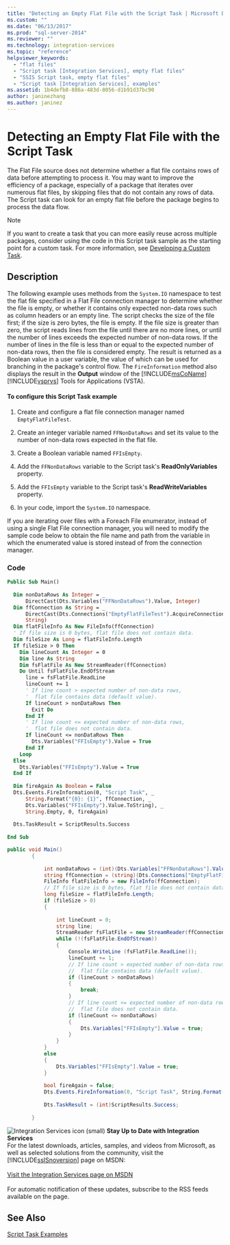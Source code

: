 ```yaml
---
title: "Detecting an Empty Flat File with the Script Task | Microsoft Docs"
ms.custom: ""
ms.date: "06/13/2017"
ms.prod: "sql-server-2014"
ms.reviewer: ""
ms.technology: integration-services
ms.topic: "reference"
helpviewer_keywords: 
  - "flat files"
  - "Script task [Integration Services], empty flat files"
  - "SSIS Script task, empty flat files"
  - "Script task [Integration Services], examples"
ms.assetid: 1b4defb8-886a-483d-8056-d1b91d37bc90
author: janinezhang
ms.author: janinez
---
```

# Detecting an Empty Flat File with the Script Task
  The Flat File source does not determine whether a flat file contains rows of data before attempting to process it. You may want to improve the efficiency of a package, especially of a package that iterates over numerous flat files, by skipping files that do not contain any rows of data. The Script task can look for an empty flat file before the package begins to process the data flow.  
  
> [!NOTE]  
>  If you want to create a task that you can more easily reuse across multiple packages, consider using the code in this Script task sample as the starting point for a custom task. For more information, see [Developing a Custom Task](../extending-packages-custom-objects/task/developing-a-custom-task.md).  
  
## Description  
 The following example uses methods from the `System.IO` namespace to test the flat file specified in a Flat File connection manager to determine whether the file is empty, or whether it contains only expected non-data rows such as column headers or an empty line. The script checks the size of the file first; if the size is zero bytes, the file is empty. If the file size is greater than zero, the script reads lines from the file until there are no more lines, or until the number of lines exceeds the expected number of non-data rows. If the number of lines in the file is less than or equal to the expected number of non-data rows, then the file is considered empty. The result is returned as a Boolean value in a user variable, the value of which can be used for branching in the package's control flow. The `FireInformation` method also displays the result in the **Output** window of the [!INCLUDE[msCoName](../../includes/msconame-md.md)] [!INCLUDE[vsprvs](../../includes/vsprvs-md.md)] Tools for Applications (VSTA).  
  
#### To configure this Script Task example  
  
1.  Create and configure a flat file connection manager named `EmptyFlatFileTest`.  
  
2.  Create an integer variable named `FFNonDataRows` and set its value to the number of non-data rows expected in the flat file.  
  
3.  Create a Boolean variable named `FFIsEmpty`.  
  
4.  Add the `FFNonDataRows` variable to the Script task's **ReadOnlyVariables** property.  
  
5.  Add the `FFIsEmpty` variable to the Script task's **ReadWriteVariables** property.  
  
6.  In your code, import the `System.IO` namespace.  
  
 If you are iterating over files with a Foreach File enumerator, instead of using a single Flat File connection manager, you will need to modify the sample code below to obtain the file name and path from the variable in which the enumerated value is stored instead of from the connection manager.  
  
### Code  
  
```vb  
Public Sub Main()  
  
  Dim nonDataRows As Integer = _  
      DirectCast(Dts.Variables("FFNonDataRows").Value, Integer)  
  Dim ffConnection As String = _  
      DirectCast(Dts.Connections("EmptyFlatFileTest").AcquireConnection(Nothing), _  
      String)  
  Dim flatFileInfo As New FileInfo(ffConnection)  
  ' If file size is 0 bytes, flat file does not contain data.  
  Dim fileSize As Long = flatFileInfo.Length  
  If fileSize > 0 Then  
    Dim lineCount As Integer = 0  
    Dim line As String  
    Dim fsFlatFile As New StreamReader(ffConnection)  
    Do Until fsFlatFile.EndOfStream  
      line = fsFlatFile.ReadLine  
      lineCount += 1  
      ' If line count > expected number of non-data rows,  
      '  flat file contains data (default value).  
      If lineCount > nonDataRows Then  
        Exit Do  
      End If  
      ' If line count <= expected number of non-data rows,  
      '  flat file does not contain data.  
      If lineCount <= nonDataRows Then  
        Dts.Variables("FFIsEmpty").Value = True  
      End If  
    Loop  
  Else  
    Dts.Variables("FFIsEmpty").Value = True  
  End If  
  
  Dim fireAgain As Boolean = False  
  Dts.Events.FireInformation(0, "Script Task", _  
      String.Format("{0}: {1}", ffConnection, _  
      Dts.Variables("FFIsEmpty").Value.ToString), _  
      String.Empty, 0, fireAgain)  
  
  Dts.TaskResult = ScriptResults.Success  
  
End Sub  
```  
  
```csharp  
public void Main()  
        {  
  
            int nonDataRows = (int)(Dts.Variables["FFNonDataRows"].Value);  
            string ffConnection = (string)(Dts.Connections["EmptyFlatFileTest"].AcquireConnection(null) as String);  
            FileInfo flatFileInfo = new FileInfo(ffConnection);  
            // If file size is 0 bytes, flat file does not contain data.  
            long fileSize = flatFileInfo.Length;  
            if (fileSize > 0)  
            {  
  
                int lineCount = 0;  
                string line;  
                StreamReader fsFlatFile = new StreamReader(ffConnection);  
                while (!(fsFlatFile.EndOfStream))  
                {  
                    Console.WriteLine (fsFlatFile.ReadLine());  
                    lineCount += 1;  
                    // If line count > expected number of non-data rows,  
                    //  flat file contains data (default value).  
                    if (lineCount > nonDataRows)  
                    {  
                        break;  
                    }  
                    // If line count <= expected number of non-data rows,  
                    //  flat file does not contain data.  
                    if (lineCount <= nonDataRows)  
                    {  
                        Dts.Variables["FFIsEmpty"].Value = true;  
                    }  
                }  
            }  
            else  
            {  
                Dts.Variables["FFIsEmpty"].Value = true;  
            }  
  
            bool fireAgain = false;  
            Dts.Events.FireInformation(0, "Script Task", String.Format("{0}: {1}", ffConnection, Dts.Variables["FFIsEmpty"].Value), String.Empty, 0, ref fireAgain);  
  
            Dts.TaskResult = (int)ScriptResults.Success;  
  
        }  
```  
  
![Integration Services icon (small)](../media/dts-16.gif "Integration Services icon (small)")  **Stay Up to Date with Integration Services**<br /> For the latest downloads, articles, samples, and videos from Microsoft, as well as selected solutions from the community, visit the [!INCLUDE[ssISnoversion](../../includes/ssisnoversion-md.md)] page on MSDN:<br /><br /> [Visit the Integration Services page on MSDN](https://go.microsoft.com/fwlink/?LinkId=136655)<br /><br /> For automatic notification of these updates, subscribe to the RSS feeds available on the page.  
  
## See Also  
 [Script Task Examples](../extending-packages-scripting-task-examples/script-task-examples.md)  
  
  
